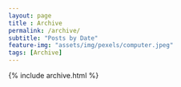 ```yaml
--- 
layout: page
title : Archive
permalink: /archive/
subtitle: "Posts by Date" 
feature-img: "assets/img/pexels/computer.jpeg"
tags: [Archive]
---
```


{% include archive.html %}
